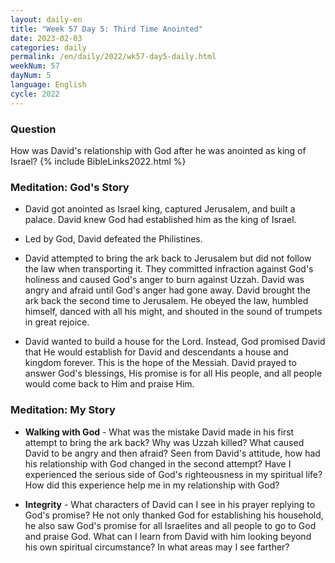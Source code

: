 ```yaml
---
layout: daily-en
title: "Week 57 Day 5: Third Time Anointed"
date: 2023-02-03
categories: daily
permalink: /en/daily/2022/wk57-day5-daily.html
weekNum: 57
dayNum: 5
language: English
cycle: 2022
---
```

### Question     
How was David's relationship with God after he was anointed as king of Israel?
{% include BibleLinks2022.html %} 

### Meditation: God's Story   
+ David got anointed as Israel king, captured Jerusalem, and built a palace. David knew God had established him as the king of Israel. 

+ Led by God, David defeated the Philistines. 

+ David attempted to bring the ark back to Jerusalem but did not follow the law when transporting it. They committed infraction against God's holiness and caused God's anger to burn against Uzzah. David was angry and afraid until God's anger had gone away. David brought the ark back the second time to Jerusalem. He obeyed the law, humbled himself, danced with all his might, and shouted in the sound of trumpets in great rejoice. 

+ David wanted to build a house for the Lord. Instead, God promised David that He would establish for David and descendants a house and kingdom forever. This is the hope of the Messiah. David prayed to answer God's blessings, His promise is for all His people, and all people would come back to Him and praise Him. 

### Meditation: My Story   
+ **Walking with God** - What was the mistake David made in his first attempt to bring the ark back? Why was Uzzah killed? What caused David to be angry and then afraid? Seen from David's attitude, how had his relationship with God changed in the second attempt? Have I experienced the serious side of God's righteousness in my spiritual life? How did this experience help me in my relationship with God? 

+ **Integrity** - What characters of David can I see in his prayer replying to God's promise? He not only thanked God for establishing his household, he also saw God's promise for all Israelites and all people to go to God and praise God. What can I learn from David with him looking beyond his own spiritual circumstance? In what areas may I see farther? 
